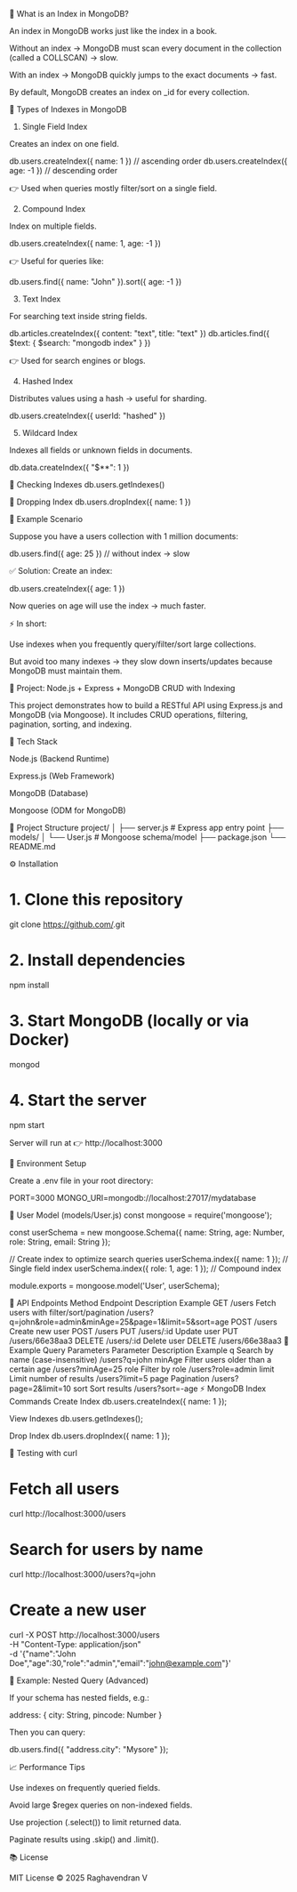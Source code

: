 🔹 What is an Index in MongoDB?

An index in MongoDB works just like the index in a book.

Without an index → MongoDB must scan every document in the collection (called a COLLSCAN) → slow.

With an index → MongoDB quickly jumps to the exact documents → fast.

By default, MongoDB creates an index on _id for every collection.

🔹 Types of Indexes in MongoDB
1. Single Field Index

Creates an index on one field.

db.users.createIndex({ name: 1 })   // ascending order
db.users.createIndex({ age: -1 })   // descending order


👉 Used when queries mostly filter/sort on a single field.

2. Compound Index

Index on multiple fields.

db.users.createIndex({ name: 1, age: -1 })


👉 Useful for queries like:

db.users.find({ name: "John" }).sort({ age: -1 })

3. Text Index

For searching text inside string fields.

db.articles.createIndex({ content: "text", title: "text" })
db.articles.find({ $text: { $search: "mongodb index" } })


👉 Used for search engines or blogs.

4. Hashed Index

Distributes values using a hash → useful for sharding.

db.users.createIndex({ userId: "hashed" })

5. Wildcard Index

Indexes all fields or unknown fields in documents.

db.data.createIndex({ "$**": 1 })

🔹 Checking Indexes
db.users.getIndexes()

🔹 Dropping Index
db.users.dropIndex({ name: 1 })

🔹 Example Scenario

Suppose you have a users collection with 1 million documents:

db.users.find({ age: 25 })     // without index → slow


✅ Solution: Create an index:

db.users.createIndex({ age: 1 })


Now queries on age will use the index → much faster.

⚡ In short:

Use indexes when you frequently query/filter/sort large collections.

But avoid too many indexes → they slow down inserts/updates because MongoDB must maintain them.


🚀 Project: Node.js + Express + MongoDB CRUD with Indexing

This project demonstrates how to build a RESTful API using Express.js and MongoDB (via Mongoose).
It includes CRUD operations, filtering, pagination, sorting, and indexing.

🧩 Tech Stack

Node.js (Backend Runtime)

Express.js (Web Framework)

MongoDB (Database)

Mongoose (ODM for MongoDB)

📂 Project Structure
project/
│
├── server.js           # Express app entry point
├── models/
│   └── User.js         # Mongoose schema/model
├── package.json
└── README.md

⚙️ Installation
# 1. Clone this repository
git clone https://github.com/<your-repo-name>.git

# 2. Install dependencies
npm install

# 3. Start MongoDB (locally or via Docker)
mongod

# 4. Start the server
npm start


Server will run at 👉 http://localhost:3000

🧠 Environment Setup

Create a .env file in your root directory:

PORT=3000
MONGO_URI=mongodb://localhost:27017/mydatabase

🧍 User Model (models/User.js)
const mongoose = require('mongoose');

const userSchema = new mongoose.Schema({
  name: String,
  age: Number,
  role: String,
  email: String
});

// Create index to optimize search queries
userSchema.index({ name: 1 });       // Single field index
userSchema.index({ role: 1, age: 1 }); // Compound index

module.exports = mongoose.model('User', userSchema);

🧭 API Endpoints
Method	Endpoint	Description	Example
GET	/users	Fetch users with filter/sort/pagination	/users?q=john&role=admin&minAge=25&page=1&limit=5&sort=age
POST	/users	Create new user	POST /users
PUT	/users/:id	Update user	PUT /users/66e38aa3
DELETE	/users/:id	Delete user	DELETE /users/66e38aa3
🧩 Example Query Parameters
Parameter	Description	Example
q	Search by name (case-insensitive)	/users?q=john
minAge	Filter users older than a certain age	/users?minAge=25
role	Filter by role	/users?role=admin
limit	Limit number of results	/users?limit=5
page	Pagination	/users?page=2&limit=10
sort	Sort results	/users?sort=-age
⚡ MongoDB Index Commands
Create Index
db.users.createIndex({ name: 1 });

View Indexes
db.users.getIndexes();

Drop Index
db.users.dropIndex({ name: 1 });

🧪 Testing with curl
# Fetch all users
curl http://localhost:3000/users

# Search for users by name
curl http://localhost:3000/users?q=john

# Create a new user
curl -X POST http://localhost:3000/users \
-H "Content-Type: application/json" \
-d '{"name":"John Doe","age":30,"role":"admin","email":"john@example.com"}'

🧮 Example: Nested Query (Advanced)

If your schema has nested fields, e.g.:

address: {
  city: String,
  pincode: Number
}


Then you can query:

db.users.find({ "address.city": "Mysore" });

📈 Performance Tips

Use indexes on frequently queried fields.

Avoid large $regex queries on non-indexed fields.

Use projection (.select()) to limit returned data.

Paginate results using .skip() and .limit().

📚 License

MIT License © 2025 Raghavendran V